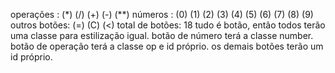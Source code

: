 operações : (*) (/) (+) (-) (**)
números : (0) (1) (2) (3) (4) (5) (6) (7) (8) (9)  
outros botões: (=) (C) (<)
total de botões: 18
tudo é botão, então todos terão uma classe para estilização igual.
botão de número terá a classe number.
botão de operação terá a classe op e id próprio.
os demais botões terão um id próprio.
